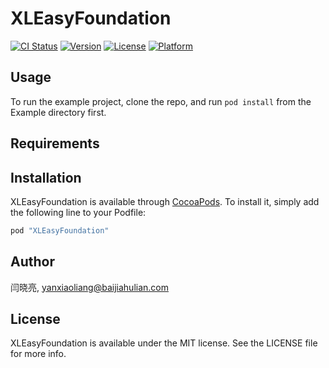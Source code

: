 # XLEasyFoundation

[![CI Status](http://img.shields.io/travis/闫晓亮/XLEasyFoundation.svg?style=flat)](https://travis-ci.org/闫晓亮/XLEasyFoundation)
[![Version](https://img.shields.io/cocoapods/v/XLEasyFoundation.svg?style=flat)](http://cocoapods.org/pods/XLEasyFoundation)
[![License](https://img.shields.io/cocoapods/l/XLEasyFoundation.svg?style=flat)](http://cocoapods.org/pods/XLEasyFoundation)
[![Platform](https://img.shields.io/cocoapods/p/XLEasyFoundation.svg?style=flat)](http://cocoapods.org/pods/XLEasyFoundation)

## Usage

To run the example project, clone the repo, and run `pod install` from the Example directory first.

## Requirements

## Installation

XLEasyFoundation is available through [CocoaPods](http://cocoapods.org). To install
it, simply add the following line to your Podfile:

```ruby
pod "XLEasyFoundation"
```

## Author

闫晓亮, yanxiaoliang@baijiahulian.com

## License

XLEasyFoundation is available under the MIT license. See the LICENSE file for more info.
